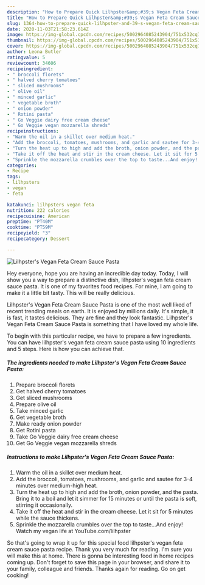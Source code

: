 ```yaml
---
description: "How to Prepare Quick Lilhpster&amp;#39;s Vegan Feta Cream Sauce Pasta"
title: "How to Prepare Quick Lilhpster&amp;#39;s Vegan Feta Cream Sauce Pasta"
slug: 1364-how-to-prepare-quick-lilhpster-and-39-s-vegan-feta-cream-sauce-pasta
date: 2020-11-03T21:58:23.614Z
image: https://img-global.cpcdn.com/recipes/5002964085243904/751x532cq70/lilhpsters-vegan-feta-cream-sauce-pasta-recipe-main-photo.jpg
thumbnail: https://img-global.cpcdn.com/recipes/5002964085243904/751x532cq70/lilhpsters-vegan-feta-cream-sauce-pasta-recipe-main-photo.jpg
cover: https://img-global.cpcdn.com/recipes/5002964085243904/751x532cq70/lilhpsters-vegan-feta-cream-sauce-pasta-recipe-main-photo.jpg
author: Leona Butler
ratingvalue: 5
reviewcount: 34606
recipeingredient:
- " broccoli florets"
- " halved cherry tomatoes"
- " sliced mushrooms"
- " olive oil"
- " minced garlic"
- " vegetable broth"
- " onion powder"
- " Rotini pasta"
- " Go Veggie dairy free cream cheese"
- " Go Veggie vegan mozzarella shreds"
recipeinstructions:
- "Warm the oil in a skillet over medium heat."
- "Add the broccoli, tomatoes, mushrooms, and garlic and sautee for 3-4 minutes over medium-high heat."
- "Turn the heat up to high and add the broth, onion powder, and the pasta. Bring it to a boil and let it simmer for 15 minutes or until the pasta is soft, stirring it occasionally."
- "Take it off the heat and stir in the cream cheese. Let it sit for 5 minutes while the sauce thickens."
- "Sprinkle the mozzarella crumbles over the top to taste...And enjoy! Watch my vegan life at YouTube.com/lilhpster"
categories:
- Recipe
tags:
- lilhpsters
- vegan
- feta

katakunci: lilhpsters vegan feta 
nutrition: 222 calories
recipecuisine: American
preptime: "PT40M"
cooktime: "PT59M"
recipeyield: "3"
recipecategory: Dessert

---
```



![Lilhpster&#39;s Vegan Feta Cream Sauce Pasta](https://img-global.cpcdn.com/recipes/5002964085243904/751x532cq70/lilhpsters-vegan-feta-cream-sauce-pasta-recipe-main-photo.jpg)

Hey everyone, hope you are having an incredible day today. Today, I will show you a way to prepare a distinctive dish, lilhpster&#39;s vegan feta cream sauce pasta. It is one of my favorites food recipes. For mine, I am going to make it a little bit tasty. This will be really delicious.

Lilhpster&#39;s Vegan Feta Cream Sauce Pasta is one of the most well liked of recent trending meals on earth. It is enjoyed by millions daily. It's simple, it is fast, it tastes delicious. They are fine and they look fantastic. Lilhpster&#39;s Vegan Feta Cream Sauce Pasta is something that I have loved my whole life.




To begin with this particular recipe, we have to prepare a few ingredients. You can have lilhpster&#39;s vegan feta cream sauce pasta using 10 ingredients and 5 steps. Here is how you can achieve that.

<!--inarticleads1-->

##### The ingredients needed to make Lilhpster&#39;s Vegan Feta Cream Sauce Pasta:

1. Prepare  broccoli florets
1. Get  halved cherry tomatoes
1. Get  sliced mushrooms
1. Prepare  olive oil
1. Take  minced garlic
1. Get  vegetable broth
1. Make ready  onion powder
1. Get  Rotini pasta
1. Take  Go Veggie dairy free cream cheese
1. Get  Go Veggie vegan mozzarella shreds




<!--inarticleads2-->

##### Instructions to make Lilhpster&#39;s Vegan Feta Cream Sauce Pasta:

1. Warm the oil in a skillet over medium heat.
1. Add the broccoli, tomatoes, mushrooms, and garlic and sautee for 3-4 minutes over medium-high heat.
1. Turn the heat up to high and add the broth, onion powder, and the pasta. Bring it to a boil and let it simmer for 15 minutes or until the pasta is soft, stirring it occasionally.
1. Take it off the heat and stir in the cream cheese. Let it sit for 5 minutes while the sauce thickens.
1. Sprinkle the mozzarella crumbles over the top to taste...And enjoy! Watch my vegan life at YouTube.com/lilhpster




So that's going to wrap it up for this special food lilhpster&#39;s vegan feta cream sauce pasta recipe. Thank you very much for reading. I'm sure you will make this at home. There is gonna be interesting food in home recipes coming up. Don't forget to save this page in your browser, and share it to your family, colleague and friends. Thanks again for reading. Go on get cooking!
